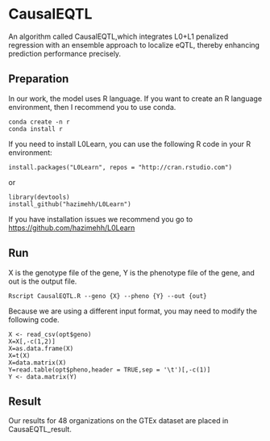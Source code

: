 # CausalEQTL
An algorithm called CausalEQTL,which integrates L0+L1 penalized regression with an ensemble approach to localize eQTL, thereby enhancing prediction performance precisely.
## Preparation
In our work, the model uses R language. If you want to create an R language environment, then I recommend you to use conda.
```
conda create -n r
conda install r
```
If you need to install L0Learn, you can use the following R code in your R environment:
```
install.packages("L0Learn", repos = "http://cran.rstudio.com")
```
or
```
library(devtools)
install_github("hazimehh/L0Learn")
```
If you have installation issues we recommend you go to https://github.com/hazimehh/L0Learn
## Run
X is the genotype file of the gene, Y is the phenotype file of the gene, and out is the output file.
```
Rscript CausalEQTL.R --geno {X} --pheno {Y} --out {out}
```
Because we are using a different input format, you may need to modify the following code.
```
X <- read_csv(opt$geno)
X=X[,-c(1,2)]
X=as.data.frame(X)
X=t(X)
X=data.matrix(X)
Y=read.table(opt$pheno,header = TRUE,sep = '\t')[,-c(1)]
Y <- data.matrix(Y)
```
## Result
Our results for 48 organizations on the GTEx dataset are placed in CausaEQTL_result.
